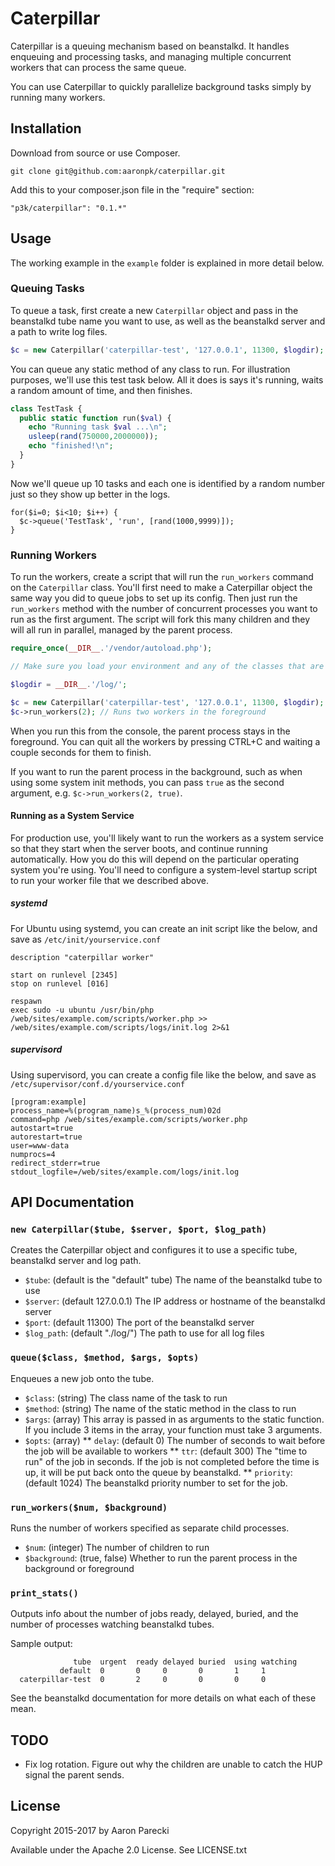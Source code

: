 Caterpillar
===========

Caterpillar is a queuing mechanism based on beanstalkd. It handles enqueuing and processing tasks, and managing multiple concurrent workers that can process the same queue.

You can use Caterpillar to quickly parallelize background tasks simply by running many workers.


Installation
------------

Download from source or use Composer.

`git clone git@github.com:aaronpk/caterpillar.git`

Add this to your composer.json file in the "require" section: 

`"p3k/caterpillar": "0.1.*"`


Usage
-----

The working example in the `example` folder is explained in more detail below.

### Queuing Tasks

To queue a task, first create a new `Caterpillar` object and pass in the beanstalkd tube name you want to use, as well as the beanstalkd server and a path to write log files.

```php
$c = new Caterpillar('caterpillar-test', '127.0.0.1', 11300, $logdir);
```

You can queue any static method of any class to run. For illustration purposes, we'll use this test task below. All it does is says it's running, waits a random amount of time, and then finishes.

```php
class TestTask {
  public static function run($val) {
    echo "Running task $val ...\n";
    usleep(rand(750000,2000000));
    echo "finished!\n";
  }
}
```

Now we'll queue up 10 tasks and each one is identified by a random number just so they show up better in the logs.

```
for($i=0; $i<10; $i++) {
  $c->queue('TestTask', 'run', [rand(1000,9999)]);
}
```

### Running Workers

To run the workers, create a script that will run the `run_workers` command on the `Caterpillar` class. You'll first need to make a Caterpillar object the same way you did to queue jobs to set up its config. Then just run the `run_workers` method with the number of concurrent processes you want to run as the first argument. The script will fork this many children and they will all run in parallel, managed by the parent process.

```php
require_once(__DIR__.'/vendor/autoload.php');

// Make sure you load your environment and any of the classes that are being used as workers.

$logdir = __DIR__.'/log/';

$c = new Caterpillar('caterpillar-test', '127.0.0.1', 11300, $logdir);
$c->run_workers(2); // Runs two workers in the foreground
```

When you run this from the console, the parent process stays in the foreground. You can quit all the workers by pressing CTRL+C and waiting a couple seconds for them to finish.

If you want to run the parent process in the background, such as when using some system init methods, you can pass `true` as the second argument, e.g. `$c->run_workers(2, true)`.

#### Running as a System Service

For production use, you'll likely want to run the workers as a system service so that they start when the server boots, and continue running automatically. How you do this will depend on the particular operating system you're using. You'll need to configure a system-level startup script to run your worker file that we described above.

##### systemd
For Ubuntu using systemd, you can create an init script like the below, and save as `/etc/init/yourservice.conf`

```
description "caterpillar worker"

start on runlevel [2345]
stop on runlevel [016]

respawn
exec sudo -u ubuntu /usr/bin/php /web/sites/example.com/scripts/worker.php >> /web/sites/example.com/scripts/logs/init.log 2>&1
```

##### supervisord
Using supervisord, you can create a config file like the below, and save as `/etc/supervisor/conf.d/yourservice.conf`

```
[program:example]
process_name=%(program_name)s_%(process_num)02d
command=php /web/sites/example.com/scripts/worker.php
autostart=true
autorestart=true
user=www-data
numprocs=4
redirect_stderr=true
stdout_logfile=/web/sites/example.com/logs/init.log

```

API Documentation
-----------------

### `new Caterpillar($tube, $server, $port, $log_path)`

Creates the Caterpillar object and configures it to use a specific tube, beanstalkd server and log path.

* `$tube`: (default is the "default" tube) The name of the beanstalkd tube to use
* `$server`: (default 127.0.0.1) The IP address or hostname of the beanstalkd server
* `$port`: (default 11300) The port of the beanstalkd server
* `$log_path`: (default "./log/") The path to use for all log files

### `queue($class, $method, $args, $opts)`

Enqueues a new job onto the tube.

* `$class`: (string) The class name of the task to run
* `$method`: (string) The name of the static method in the class to run
* `$args`: (array) This array is passed in as arguments to the static function. If you include 3 items in the array, your function must take 3 arguments.
* `$opts`: (array)
** `delay`: (default 0) The number of seconds to wait before the job will be available to workers
** `ttr`: (default 300) The "time to run" of the job in seconds. If the job is not completed before the time is up, it will be put back onto the queue by beanstalkd.
** `priority`: (default 1024) The beanstalkd priority number to set for the job.

### `run_workers($num, $background)`

Runs the number of workers specified as separate child processes.

* `$num`: (integer) The number of children to run
* `$background`: (true, false) Whether to run the parent process in the background or foreground


### `print_stats()`

Outputs info about the number of jobs ready, delayed, buried, and the number of processes watching beanstalkd tubes.

Sample output:

```
              tube  urgent  ready delayed buried  using watching
           default  0       0     0       0       1     1
  caterpillar-test  0       2     0       0       0     0
```

See the beanstalkd documentation for more details on what each of these mean.


TODO
----

* Fix log rotation. Figure out why the children are unable to catch the HUP signal the parent sends.



License
-------

Copyright 2015-2017 by Aaron Parecki

Available under the Apache 2.0 License. See LICENSE.txt

